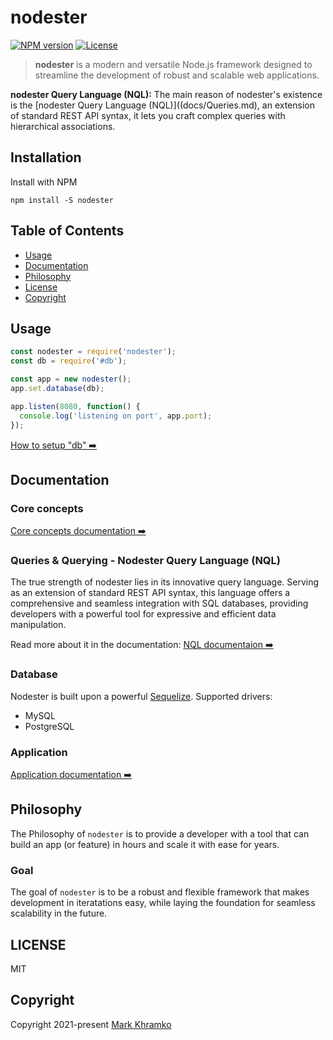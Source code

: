 # nodester

[![NPM version](https://img.shields.io/npm/v/nodester)](https://www.npmjs.com/package/nodester)
[![License](https://img.shields.io/npm/l/nodester)](https://www.npmjs.com/package/nodester)

> **nodester** is a modern and versatile Node.js framework designed to streamline the development of robust and scalable web applications.

**nodester Query Language (NQL):** The main reason of nodester's existence is the [nodester Query Language (NQL)]((docs/Queries.md), an extension of standard REST API syntax, it lets you craft complex queries with hierarchical associations.


## Installation

Install with NPM

```shell
npm install -S nodester
```


## Table of Contents

- [Usage](#usage)
- [Documentation](#documentation)
- [Philosophy](#philosophy)
- [License](#license)
- [Copyright](#copyright)


## Usage

```js
const nodester = require('nodester');
const db = require('#db');

const app = new nodester();
app.set.database(db);

app.listen(8080, function() {
  console.log('listening on port', app.port);
});
```
[How to setup "db" ➡️](docs/App.md#with-database)


## Documentation


### Core concepts
[Core concepts documentation ➡️](docs/CoreConcepts.md)


### Queries & Querying - Nodester Query Language (NQL)
The true strength of nodester lies in its innovative query language. Serving as an extension of standard REST API syntax, this language offers a comprehensive and seamless integration with SQL databases, providing developers with a powerful tool for expressive and efficient data manipulation.

Read more about it in the documentation:
[NQL documentaion ➡️](docs/Queries.md)


### Database
Nodester is built upon a powerful [Sequelize](https://sequelize.org/).
Supported drivers:
- MySQL
- PostgreSQL


### Application
[Application documentation ➡️](docs/App.md)


## Philosophy

The Philosophy of `nodester` is to provide a developer with a tool that can build an app (or feature) in hours and scale it with ease for years.

### Goal

The goal of `nodester` is to be a robust and flexible framework that makes development in iteratations easy, while laying the foundation for seamless scalability in the future.


## LICENSE

MIT

## Copyright
Copyright 2021-present [Mark Khramko](https://github.com/MarkKhramko)
